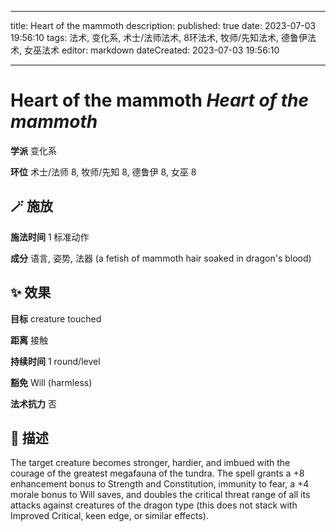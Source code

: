 
---
title: Heart of the mammoth
description: 
published: true
date: 2023-07-03 19:56:10
tags: 法术, 变化系, 术士/法师法术, 8环法术, 牧师/先知法术, 德鲁伊法术, 女巫法术
editor: markdown
dateCreated: 2023-07-03 19:56:10

---

# **Heart of the mammoth** *Heart of the mammoth*

**学派** 变化系 

**环位** 术士/法师 8, 牧师/先知 8, 德鲁伊 8, 女巫 8

## 🪄 施放

**施法时间** 1 标准动作

**成分** 语言, 姿势, 法器 (a fetish of mammoth hair soaked in dragon's blood)

## ✨ 效果 

**目标** creature touched 

**距离** 接触  

**持续时间** 1 round/level 

**豁免** Will (harmless)

**法术抗力** 否

## 📖 描述

The target creature becomes stronger, hardier, and imbued with the courage of the greatest megafauna of the tundra. The spell grants a +8 enhancement bonus to Strength and Constitution, immunity to fear, a +4 morale bonus to Will saves, and doubles the critical threat range of all its attacks against creatures of the dragon type (this does not stack with Improved Critical, keen edge, or similar effects).
    